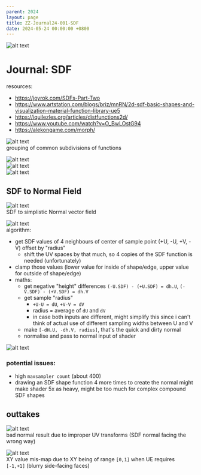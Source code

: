 ```yaml
---
parent: 2024
layout: page
title: ZZ-Journal24-001-SDF
date: 2024-05-24 00:00:00 +0800
---
```


![alt text](img/2024/Note/001/SDF_Example_tiling.png)

# Journal: SDF

resources:
- https://joyrok.com/SDFs-Part-Two
- https://www.artstation.com/blogs/briz/mnRN/2d-sdf-basic-shapes-and-visualization-material-function-library-ue5
- https://iquilezles.org/articles/distfunctions2d/
- https://www.youtube.com/watch?v=O_BwLOstG94
- https://alekongame.com/morph/

![alt text](img/2024/Note/001/SDF_NodeSummary.png)<br/>
grouping of common subdivisions of functions

![alt text](img/2024/Note/001/SDF_construct0.png)<br/>
![alt text](img/2024/Note/001/SDF_construct1.png)<br/>
![alt text](img/2024/Note/001/SDF_construct2.png)<br/>

## SDF to Normal Field

![alt text](img/2024/Note/001/SDF_NormalNetworkTest.png)<br/>
SDF to simplistic Normal vector field

![alt text](img/2024/Note/001/SDF_NormalFunction.png)<br/>
algorithm:
- get SDF values of 4 neighbours of center of sample point (+U, -U, +V, -V) offset by "radius"
	- shift the UV spaces by that much, so 4 copies of the SDF function is needed (unfortunately)
- clamp those values (lower value for inside of shape/edge, upper value for outside of shape/edge)
- maths:
	- get negative "height" differences `(-U.SDF) - (+U.SDF) = dh.U`, `(-V.SDF) - (+V.SDF) = dh.V` 
	- get sample "radius"
		- `+U-U = dU`, `+V-V = dV`
		- radius = average of `dU` and `dV`
		- in case both inputs are different, might simplify this since i can't think of actual use of different sampling widths between U and V
	- make `[-dH.U, -dh.V, radius]`, that's the quick and dirty normal
	- normalise and pass to normal input of shader

![alt text](img/2024/Note/001/SDF_normalSketch.png)<br>

### potential issues:
- high `maxsampler count` (about 400)
- drawing an SDF shape function 4 more times to create the normal might make shader 5x as heavy, might be too much for complex compound SDF shapes

## outtakes

![alt text](img/2024/Note/001/SDF_bad_NormalDirection.png)<br/>
bad normal result due to improper UV transforms (SDF normal facing the wrong way)

![alt text](img/2024/Note/001/SDF_bad_Normal01Error.png)<br/>
XY value mis-map due to XY being of range `[0,1]` when UE requires `[-1,+1]` (blurry side-facing faces)
